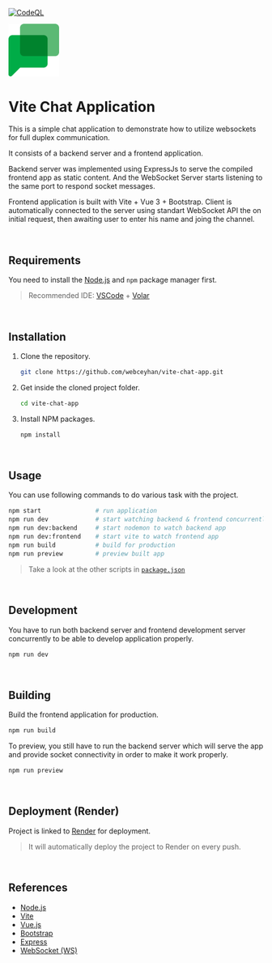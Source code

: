 <!-- AUTOMATION BADGES -->

[![CodeQL](https://github.com/webceyhan/vite-chat-app/actions/workflows/github-code-scanning/codeql/badge.svg)](https://github.com/webceyhan/vite-chat-app/actions/workflows/github-code-scanning/codeql)

<!-- LOGO (OPTIONAL) -->

<img src="./src/assets/logo.png" width="100px">

 <!-- HEADER ///////////////////////////////////////////////////////////// -->

# Vite Chat Application

This is a simple chat application to demonstrate how to utilize websockets for full duplex communication.

It consists of a backend server and a frontend application.

Backend server was implemented using ExpressJs to serve the compiled frontend app as static content. And the WebSocket Server starts listening to the same port to respond socket messages.

Frontend application is built with Vite + Vue 3 + Bootstrap. Client is automatically connected to the server using standart WebSocket API the on initial request, then awaiting user to enter his name and joing the channel.

<br>
<!-- REQUIREMENTS /////////////////////////////////////////////////////// -->

## Requirements

You need to install the [Node.js](https://nodejs.dev/)
and `npm` package manager first.

> Recommended IDE:
> [VSCode](https://code.visualstudio.com/) + [Volar](https://marketplace.visualstudio.com/items?itemName=johnsoncodehk.volar)

<br>
<!-- INSTALLATION //////////////////////////////////////////////////////// -->

## Installation

1. Clone the repository.
    ```sh
    git clone https://github.com/webceyhan/vite-chat-app.git
    ```
2. Get inside the cloned project folder.
    ```sh
    cd vite-chat-app
    ```
3. Install NPM packages.
    ```sh
    npm install
    ```

<br>
<!-- USAGE /////////////////////////////////////////////////////////////// -->

## Usage

You can use following commands to do various task with the project.

```sh
npm start               # run application
npm run dev             # start watching backend & frontend concurrently
npm run dev:backend     # start nodemon to watch backend app
npm run dev:frontend    # start vite to watch frontend app
npm run build           # build for production
npm run preview         # preview built app
```

> Take a look at the other scripts in [`package.json`](./package.json)

<br>
<!-- DEVELOPMENT ///////////////////////////////////////////////////////// -->

## Development

You have to run both backend server and frontend development server concurrently to be able to develop application properly.

```sh
npm run dev
```

<br>
<!-- BUILDING //////////////////////////////////////////////////////////// -->

## Building

Build the frontend application for production.

```sh
npm run build
```

To preview, you still have to run the backend server which will serve the app and provide socket connectivity in order to make it work properly.

```sh
npm run preview
```

<br>
<!-- DEPLOYMENT ////////////////////////////////////////////////////////// -->

## Deployment (Render)

Project is linked to [Render](https://render.com/) for deployment.

> It will automatically deploy the project to Render on every push.

<br>
<!-- REFERENCES ////////////////////////////////////////////////////////// -->

## References

-   [Node.js](https://nodejs.dev/)
-   [Vite](https://vitejs.dev/)
-   [Vue.js](https://vuejs.org/)
-   [Bootstrap](https://getbootstrap.com)
-   [Express](https://expressjs.com/)
-   [WebSocket (WS)](https://github.com/websockets/ws)

